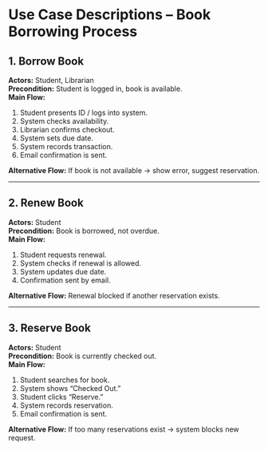 # Use Case Descriptions – Book Borrowing Process

## 1. Borrow Book
**Actors:** Student, Librarian  
**Precondition:** Student is logged in, book is available.  
**Main Flow:**
1. Student presents ID / logs into system.
2. System checks availability.
3. Librarian confirms checkout.
4. System sets due date.
5. System records transaction.
6. Email confirmation is sent.

**Alternative Flow:** If book is not available → show error, suggest reservation.

---

## 2. Renew Book
**Actors:** Student  
**Precondition:** Book is borrowed, not overdue.  
**Main Flow:**
1. Student requests renewal.
2. System checks if renewal is allowed.
3. System updates due date.
4. Confirmation sent by email.

**Alternative Flow:** Renewal blocked if another reservation exists.

---

## 3. Reserve Book
**Actors:** Student  
**Precondition:** Book is currently checked out.  
**Main Flow:**
1. Student searches for book.
2. System shows “Checked Out.”
3. Student clicks “Reserve.”
4. System records reservation.
5. Email confirmation is sent.

**Alternative Flow:** If too many reservations exist → system blocks new request.

